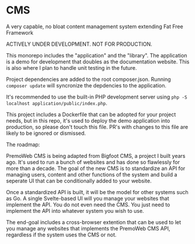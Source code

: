 # CMS
A very capable, no bloat content management system extending Fat Free Framework

ACTIVELY UNDER DEVELOPMENT. NOT FOR PRODUCTION.

This monorepo includes the "application" and the "library". The application is a demo for development that doubles as the documentation website. This is also where I plan to handle unit testing in the future.

Project dependencies are added to the root composer.json. Running `composer update` will syncronize the depdencies to the application.

It's recommended to use the built-in PHP development server using `php -S localhost application/public/index.php`.

This project includes a Dockerfile that can be adopted for your project needs, but in this repo, it's used to deploy the demo application into production, so please don't touch this file. PR's with changes to this file are likely to be ignored or dismissed.

The roadmap:

PremoWeb CMS is being adapted from Bigfoot CMS, a project I built years ago. It's used to run a bunch of websites and has done so flawlessly for more than a decade. The goal of the new CMS is to standardize an API for managing users, content and other functions of the system and build a seperate UI that can be conditionally added to your website.

Once a standardized API is built, it will be the model for other systems such as Go. A single Svelte-based UI will you manage your websites that implement the API. You do not even need the CMS. You just need to implement the API into whatever system you wish to use.

The end-goal includes a cross-browser extention that can be used to let you manage any websites that implements the PremoWeb CMS API, regardless if the system uses the CMS or not.